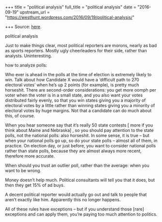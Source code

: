+++
title = "political analysis"
full_title = "political analysis"
date = "2016-09-19"
upstream_url = "https://westhunt.wordpress.com/2016/09/19/political-analysis/"

+++
Source: [here](https://westhunt.wordpress.com/2016/09/19/political-analysis/).

political analysis

Just to make things clear, most political reporters are morons, nearly
as bad as sports reporters. Mostly ugly cheerleaders for their side,
rather than analysts. Uninteresting.

how to analyze polls:

Who ever is ahead in the polls at the time of election is extremely
likely to win. Talk about how Candidate X would have a ‘difficult path
to 270 electoral votes’ when he’s up 2 points (for example), is pretty
much horseshit. There are second-order considerations: you get more
oomph per voter when the voter is in a small state, and you also want
your votes distributed fairly evenly, so that you win states giving you
a majority of electoral votes by a little rather than winning states
giving you a minority of electoral votes by huge margins. Not that a
candidate can do much about this, of course.

When you hear someone say that it’s really 50 state contests \[ more if
you think about Maine and Nebraska\] , so you should pay attention to
the state polls, not the national polls: also horseshit. In some sense,
it is true – but when your national polls go up, so do your state polls
– almost all of them, in practice. On election day, or just before, you
want to consider national polls rather than state polls, because they
are almost always more recent, therefore more accurate.

When should you trust an outlier poll, rather than the average: when you
want to be wrong.

Money doesn’t help much. Political consultants will tell you that it
does, but then they get 15% of ad buys.

A decent political reporter would actually go out and talk to people
that aren’t exactly like him. Apparently this no longer happens.

All of these rules have exceptions – but if you understand those
\[rare\] exceptions and can apply them, you’re paying too much attention
to politics.

